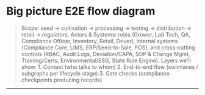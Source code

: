 # Big picture E2E flow diagram
> Scope: seed → cultivation → processing → testing → distribution → retail → regulators.
> Actors & Systems: roles (Grower, Lab Tech, QA, Compliance Officer, Inventory, Retail, Driver), internal systems (Compliance Core, LIMS, ERP/Seed-to-Sale, POS), and cross-cutting controls (RBAC, Audit Logs, Deviation/CAPA, SOP & Change Mgmt, Training/Certs, Environmental/ESG, State Rule Engine).
> Layers we'll show: 1. Context (who talks to whom) 2. End-to-end flow (swimlanes / subgraphs per lifecycle stage) 3. Gate checks (compliance checkpoints producing records)

---

